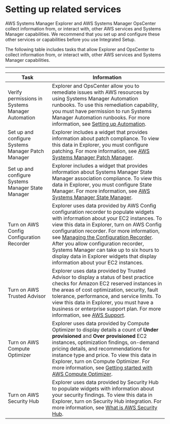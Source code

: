 # Setting up related services<a name="Explorer-setup-related-services"></a>

AWS Systems Manager Explorer and AWS Systems Manager OpsCenter collect information from, or interact with, other AWS services and Systems Manager capabilities\. We recommend that you set up and configure these other services or capabilities before you use Integrated Setup\.

The following table includes tasks that allow Explorer and OpsCenter to collect information from, or interact with, other AWS services and Systems Manager capabilities\. 


****  

| Task | Information | 
| --- | --- | 
|  Verify permissions in Systems Manager Automation  |  Explorer and OpsCenter allow you to remediate issues with AWS resources by using Systems Manager Automation runbooks\. To use this remediation capability, you must have permission to run Systems Manager Automation runbooks\. For more information, see [Setting up Automation](automation-setup.md)\.  | 
|  Set up and configure Systems Manager Patch Manager  |  Explorer includes a widget that provides information about patch compliance\. To view this data in Explorer, you must configure patching\. For more information, see [AWS Systems Manager Patch Manager](systems-manager-patch.md)\.  | 
|  Set up and configure Systems Manager State Manager  |  Explorer includes a widget that provides information about Systems Manager State Manager association compliance\. To view this data in Explorer, you must configure State Manager\. For more information, see [AWS Systems Manager State Manager](systems-manager-state.md)\.  | 
|  Turn on AWS Config Configuration Recorder  |  Explorer uses data provided by AWS Config configuration recorder to populate widgets with information about your EC2 instances\. To view this data in Explorer, turn on AWS Config configuration recorder\. For more information, see [Managing the Configuration Recorder](https://docs.aws.amazon.com/config/latest/developerguide/stop-start-recorder.html)\.  After you allow configuration recorder, Systems Manager can take up to six hours to display data in Explorer widgets that display information about your EC2 instances\.   | 
|  Turn on AWS Trusted Advisor  |  Explorer uses data provided by Trusted Advisor to display a status of best practice checks for Amazon EC2 reserved instances in the areas of cost optimization, security, fault tolerance, performance, and service limits\. To view this data in Explorer, you must have a business or enterprise support plan\. For more information, see [AWS Support](https://aws.amazon.com/premiumsupport/)\.  | 
|  Turn on AWS Compute Optimizer  |  Explorer uses data provided by Compute Optimizer to display details a count of **Under provisioned** and **Over provisioned** EC2 instances, optimization findings, on\-demand pricing details, and recommendations for instance type and price\. To view this data in Explorer, turn on Compute Optimizer\. For more information, see [Getting started with AWS Compute Optimizer](https://docs.aws.amazon.com/compute-optimizer/latest/ug/getting-started.html)\.  | 
|  Turn on AWS Security Hub  |  Explorer uses data provided by Security Hub to populate widgets with information about your security findings\. To view this data in Explorer, turn on Security Hub integration\. For more information, see [What is AWS Security Hub](https://docs.aws.amazon.com/securityhub/latest/userguide/what-is-securityhub.html)\.  | 